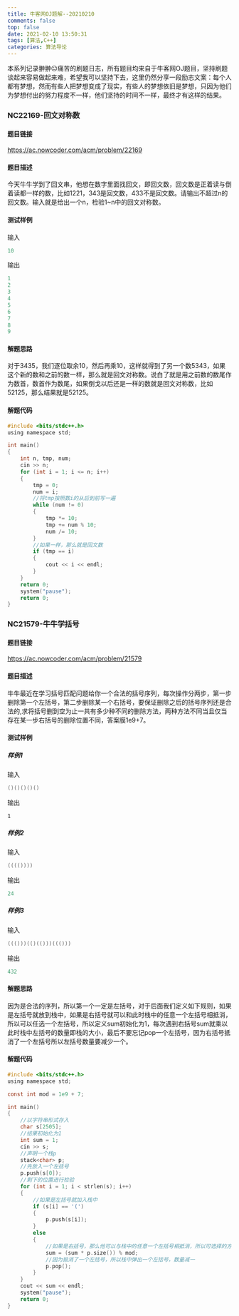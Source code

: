 ```yaml
---
title: 牛客网OJ题解--20210210
comments: false
top: false
date: 2021-02-10 13:50:31
tags: [算法,C++]
categories: 算法导论
---
```


本系列记录翀翀😐痛苦的刷题日志，所有题目均来自于牛客网OJ题目，坚持刷题谈起来容易做起来难，希望我可以坚持下去，这里仍然分享一段励志文案：每个人都有梦想，然而有些人把梦想变成了现实，有些人的梦想依旧是梦想，只因为他们为梦想付出的努力程度不一样，他们坚持的时间不一样，最终才有这样的结果。

<!-- more -->

### NC22169-回文对称数

#### 题目链接

https://ac.nowcoder.com/acm/problem/22169

#### 题目描述

今天牛牛学到了回文串，他想在数字里面找回文，即回文数，回文数是正着读与倒着读都一样的数，比如1221，343是回文数，433不是回文数。请输出不超过n的回文数。输入就是给出一个n，检验1~n中的回文对称数。

#### 测试样例

输入

```c
10
```

输出

```c
1
2
3
4
5
6
7
8
9
```

#### 解题思路

对于3435，我们逐位取余10，然后再乘10，这样就得到了另一个数5343，如果这个新的数和之前的数一样，那么就是回文对称数。说白了就是用之前数的数尾作为数首，数首作为数尾，如果倒戈以后还是一样的数就是回文对称数，比如52125，那么结果就是52125。

#### 解题代码

```c
#include <bits/stdc++.h>
using namespace std;

int main()
{
    int n, tmp, num;
    cin >> n;
    for (int i = 1; i <= n; i++)
    {
        tmp = 0;
        num = i;
        //将tmp按照数i的从后到前写一遍
        while (num != 0)
        {
            tmp *= 10;
            tmp += num % 10;
            num /= 10;
        }
        //如果一样，那么就是回文数
        if (tmp == i)
        {
            cout << i << endl;
        }
    }
    return 0;
    system("pause");
    return 0;
}
```

### NC21579-牛牛学括号

#### 题目链接

https://ac.nowcoder.com/acm/problem/21579

#### 题目描述

牛牛最近在学习括号匹配问题给你一个合法的括号序列，每次操作分两步，第一步删除第一个左括号，第二步删除某一个右括号，要保证删除之后的括号序列还是合法的,求将括号删到空为止一共有多少种不同的删除方法，两种方法不同当且仅当存在某一步右括号的删除位置不同，答案膜1e9+7。

#### 测试样例

##### 样例1

输入

```c
()()()()()
```

输出

```
1
```

##### 样例2

输入

```c
(((())))
```

输出

```c
24
```

##### 样例3

输入

```c
((()))(()(()))((()))
```

输出

```c
432
```

#### 解题思路

因为是合法的序列，所以第一个一定是左括号，对于后面我们定义如下规则，如果是左括号就放到栈中，如果是右括号就可以和此时栈中的任意一个左括号相抵消，所以可以任选一个左括号，所以定义sum初始化为1，每次遇到右括号sum就乘以此时栈中左括号的数量即栈的大小，最后不要忘记pop一个左括号，因为右括号抵消了一个左括号所以左括号数量要减少一个。

#### 解题代码

```c
#include <bits/stdc++.h>
using namespace std;

const int mod = 1e9 + 7;

int main()
{
    //以字符串形式存入
    char s[2505];
    //结果初始化为1
    int sum = 1;
    cin >> s;
    //声明一个栈p
    stack<char> p;
    //先放入一个左括号
    p.push(s[0]);
    //剩下的位置进行检验
    for (int i = 1; i < strlen(s); i++)
    {
        //如果是左括号就加入栈中
        if (s[i] == '(')
        {
            p.push(s[i]);
        }
        else
        {
            //如果是右括号，那么他可以与栈中的任意一个左括号相抵消，所以可选择的方法数就是此时栈中左括号的数量
            sum = (sum * p.size()) % mod;
            //因为抵消了一个左括号，所以栈中弹出一个左括号，数量减一
            p.pop();
        }
    }
    cout << sum << endl;
    system("pause");
    return 0;
}
```



